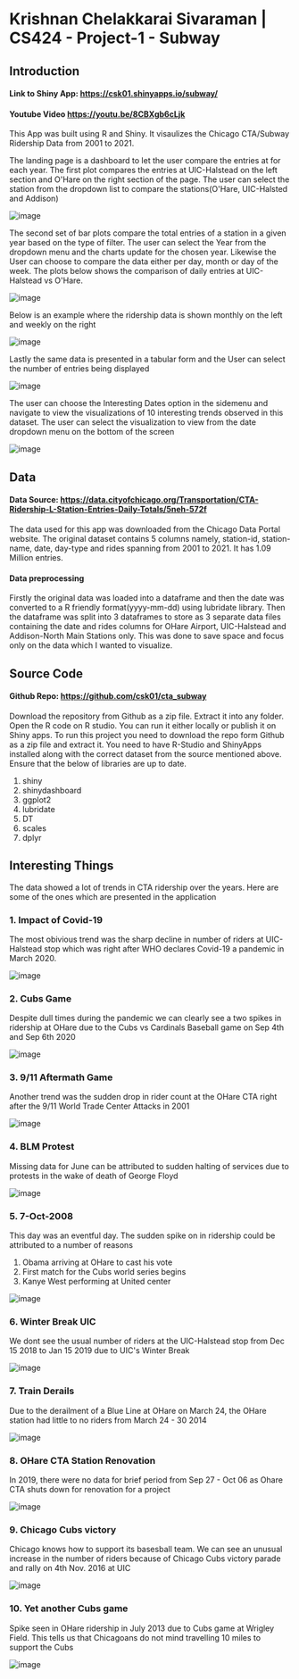 # Krishnan Chelakkarai Sivaraman |  CS424 - Project-1 - Subway  

## Introduction
#### Link to Shiny App: <https://csk01.shinyapps.io/subway/> 
#### Youtube Video <https://youtu.be/8CBXgb6cLjk>

This App was built using R and Shiny. It visaulizes the Chicago CTA/Subway Ridership Data from 2001 to 2021.  

The landing page is a dashboard to let the user compare the entries at for each year. The first plot compares the entries at UIC-Halstead on the left section and O'Hare on the right section of the page. The user can select the station from the dropdown list to compare the stations(O'Hare, UIC-Halsted and Addison)

![image](https://user-images.githubusercontent.com/90429287/153977671-aad2b0b7-a738-45b1-8039-e1e4817dce4e.png)


The second set of bar plots compare the total entries of a station in a given year based on the type of filter. The user can select the Year from the dropdown menu and the charts update for the chosen year. Likewise the User can choose to compare the data either per day, month or day of the week.
The plots below shows the comparison of daily entries at UIC-Halstead vs O'Hare.

![image](https://user-images.githubusercontent.com/90429287/153977724-c9a6670d-72e7-4e35-911c-2e35e60e4dac.png)


Below is an example where the ridership data is shown monthly on the left and weekly on the right 

![image](https://user-images.githubusercontent.com/90429287/153978232-c27950a8-9f95-437a-bc55-8e9903141f95.png)

Lastly the same data is presented in a tabular form and the User can select the number of entries being displayed

![image](https://user-images.githubusercontent.com/90429287/153978517-68b58c13-27b4-45cd-8747-68fa6bf8ba9d.png)


The user can choose the Interesting Dates option in the sidemenu and navigate to view the visualizations of 10 interesting trends observed in this dataset. The user can select the visualization to view from the date dropdown menu on the bottom of the screen

![image](https://user-images.githubusercontent.com/90429287/153979109-00be925c-49e0-4eba-81f4-3f1633dac54d.png)



  
## Data
#### Data Source: <https://data.cityofchicago.org/Transportation/CTA-Ridership-L-Station-Entries-Daily-Totals/5neh-572f>
The data used for this app was downloaded from the Chicago Data Portal website. The original dataset contains 5 columns namely, station-id, station-name, date, day-type and rides spanning from 2001 to 2021. It has 1.09 Million entries.

#### Data preprocessing
Firstly the original data was loaded into a dataframe and then the date was converted to a R friendly format(yyyy-mm-dd) using lubridate library. Then the dataframe was split into 3 dataframes to store as 3 separate data files containing the date and rides columns for OHare Airport, UIC-Halstead and Addison-North Main Stations only. This was done to save space and focus only on the data which I wanted to visualize.  
 
## Source Code
#### Github Repo: <https://github.com/csk01/cta_subway>
Download the repository from Github as a zip file. Extract it into any folder. Open the R code on R studio. You can run it either locally or publish it on Shiny apps.
To run this project you need to download the repo form Github as a zip file and extract it. You need to have R-Studio and ShinyApps installed along with the correct dataset from the source mentioned above. 
Ensure that the below of libraries are up to date.
1. shiny
2. shinydashboard 
3. ggplot2
4. lubridate
5. DT
6. scales
7. dplyr

## Interesting Things
The data showed a lot of trends in CTA ridership over the years. Here are some of the ones which are presented in the application

### 1. Impact of Covid-19 
The most obivious trend was the sharp decline in number of riders at UIC-Halstead stop which was right after WHO declares Covid-19 a pandemic in March 2020.


![image](https://user-images.githubusercontent.com/90429287/153971447-8a99ad46-bf23-4a35-a9bd-46d6ffa91260.png)

### 2. Cubs Game 
Despite dull times during the pandemic we can clearly see a two spikes in ridership at OHare due to the Cubs vs Cardinals Baseball game on Sep 4th and Sep 6th 2020

![image](https://user-images.githubusercontent.com/90429287/153971668-10441a69-cc9d-4c2d-8b8e-0750bff409e9.png)

### 3. 9/11 Aftermath Game 
Another trend was the sudden drop in rider count at the OHare CTA right after the 9/11 World Trade Center Attacks in 2001

![image](https://user-images.githubusercontent.com/90429287/153972326-7e949056-2d94-4ced-8444-b2674e95d60b.png)

### 4. BLM Protest 
Missing data for June can be attributed to sudden halting of services due to protests in the wake of death of George Floyd

![image](https://user-images.githubusercontent.com/90429287/153972569-629c4d1d-a25e-497e-82ec-e8d792d54a77.png)

### 5. 7-Oct-2008 
This day was an eventful day. The sudden spike on in ridership could be attributed to a number of reasons 
1. Obama arriving at OHare to cast his vote
2. First match for the Cubs world series begins
3. Kanye West performing at United center 

![image](https://user-images.githubusercontent.com/90429287/153972819-9bb50318-ad82-4698-95e2-8a471ae3b029.png)

### 6. Winter Break UIC
We dont see the usual number of riders at the UIC-Halstead stop from Dec 15 2018 to Jan 15 2019 due to UIC's Winter Break

![image](https://user-images.githubusercontent.com/90429287/153973056-d0550408-243f-4f55-a691-6608f64bda7b.png)

### 7. Train Derails 
Due to the derailment of a Blue Line at OHare on March 24, the OHare station had little to no riders from March 24 - 30 2014

![image](https://user-images.githubusercontent.com/90429287/153973219-c23c95d8-62f1-41c4-b682-a74099814b2a.png)

### 8. OHare CTA Station Renovation
In 2019, there were no data for brief period from Sep 27 - Oct 06 as Ohare CTA shuts down for renovation for a project

![image](https://user-images.githubusercontent.com/90429287/153973739-fef6df6f-35cf-4966-953e-2a9bb8de130e.png)

### 9. Chicago Cubs victory
Chicago knows how to support its basesball team. We can see an unusual increase in the number of riders because of Chicago Cubs victory parade and rally on 4th Nov. 2016 at UIC

![image](https://user-images.githubusercontent.com/90429287/153973844-6e8e514d-88a5-469f-a16c-9b96895eec61.png)

### 10. Yet another Cubs game
Spike seen in OHare ridership in July 2013 due to Cubs game at Wrigley Field. This tells us that Chicagoans do not mind travelling 10 miles to support the Cubs 

![image](https://user-images.githubusercontent.com/90429287/153974630-4dc60252-99f1-4dbb-8c90-fe1b69db99b7.png)



